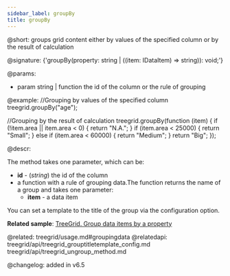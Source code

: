 ```yaml
---
sidebar_label: groupBy
title: groupBy
---          
```


@short: groups grid content either by values of the specified column or by the result of calculation

@signature: {'groupBy(property: string | ((item: IDataItem) => string)): void;'}

@params:
- param    string | function   the id of the column or the rule of grouping     

@example:
//Grouping by values of the specified column
treegrid.groupBy("age");

//Grouping by the result of calculation
treegrid.groupBy(function (item) {
	if (!item.area || item.area < 0) {
		return "N.A.";
	}
	if (item.area < 25000) {
		return "Small";
	} else if (item.area < 60000) {
		return "Medium";
	}
	return "Big";
});



@descr:

The method takes one parameter, which can be:

- **id** - (*string*) the id of the column 
- a function with a rule of grouping data.The function returns the name of a group and takes one parameter:
    - **item** - a data item


You can set a template to the title of the group via the [](treegrid/api/treegrid_grouptitletemplate_config.md) configuration option.

**Related sample**: [TreeGrid. Group data items by a property](https://snippet.dhtmlx.com/bue6zm6w)

@related: treegrid/usage.md#groupingdata
@relatedapi: treegrid/api/treegrid_grouptitletemplate_config.md
treegrid/api/treegrid_ungroup_method.md

@changelog:
added in v6.5

